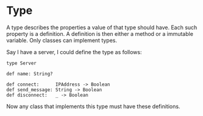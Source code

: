 # Type

A type describes the properties a value of that type should have. Each such property is a definition. A definition is
then either a method or a immutable variable. Only classes can implement types.

Say I have a server, I could define the type as follows:

    type Server
    
    def name: String?

    def connect:      IPAddress -> Boolean
    def send_message: String -> Boolean
    def disconnect:   _ -> Boolean

Now any class that implements this type must have these definitions.
